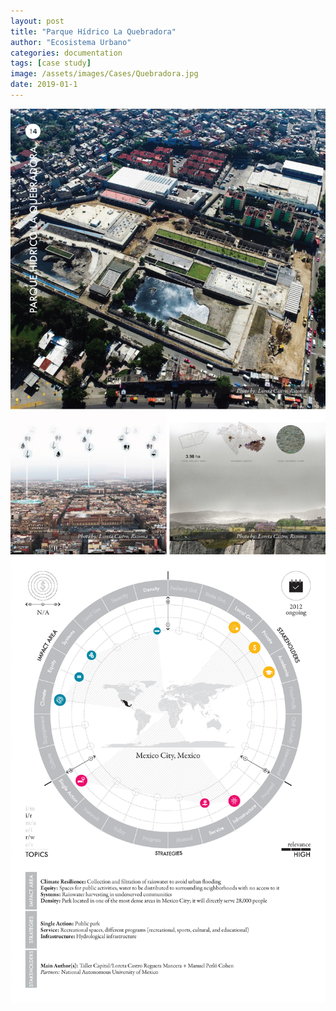 ```yaml
---
layout: post
title: "Parque Hídrico La Quebradora"
author: "Ecosistema Urbano"
categories: documentation
tags: [case study]
image: /assets/images/Cases/Quebradora.jpg
date: 2019-01-1
---
```


![Quebradora0](/assets/images/Cases/Quebradora0.jpg)
![Quebradora1](/assets/images/Cases/Quebradora1.jpg)
